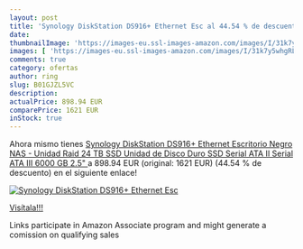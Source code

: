 ```yaml
---
layout: post
title: 'Synology DiskStation DS916+ Ethernet Esc al 44.54 % de descuento'
date: 
thumbnailImage: 'https://images-eu.ssl-images-amazon.com/images/I/31k7y5whgRL._SL200_.jpg'
images: [ 'https://images-eu.ssl-images-amazon.com/images/I/31k7y5whgRL._SL200_.jpg' ]
comments: true
category: ofertas
author: ring
slug: B01GJZL5VC
description:
actualPrice: 898.94 EUR
comparePrice: 1621 EUR
inStock: true
---
```


Ahora mismo tienes [Synology DiskStation DS916+ Ethernet Escritorio Negro NAS - Unidad Raid  24 TB  SSD  Unidad de Disco Duro  SSD  Serial ATA II Serial ATA III  6000 GB  2.5" ](https://www.amazon.es/dp/B01GJZL5VC/?tag=tolees-21) a 898.94 EUR (original: 1621 EUR) (44.54 %  de descuento) en el siguiente enlace!

[![Synology DiskStation DS916+ Ethernet Esc](https://images-eu.ssl-images-amazon.com/images/I/31k7y5whgRL._SL200_.jpg)](https://www.amazon.es/dp/B01GJZL5VC/?tag=tolees-21)

[Visítala!!!](https://www.amazon.es/dp/B01GJZL5VC/?tag=tolees-21)

Links participate in Amazon Associate program and might generate a comission on qualifying sales
